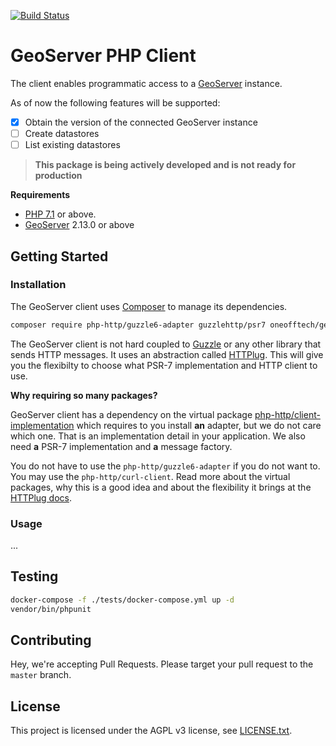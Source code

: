 [![Build Status](https://travis-ci.org/oneofftech/geoserver-client-php.svg?branch=master)](https://travis-ci.org/oneofftech/geoserver-client-php)

# GeoServer PHP Client

The client enables programmatic access to a [GeoServer](http://geoserver.org/) instance.

As of now the following features will be supported:

* [x] Obtain the version of the connected GeoServer instance
* [ ] Create datastores
* [ ] List existing datastores

> **This package is being actively developed and is not ready for production**

**Requirements**

- [PHP 7.1](http://www.php.net/) or above.
- [GeoServer](http://geoserver.org/) 2.13.0 or above

## Getting Started

### Installation

The GeoServer client uses [Composer](http://getcomposer.org/) to manage its dependencies. 

```bash
composer require php-http/guzzle6-adapter guzzlehttp/psr7 oneofftech/geoserver-client-php
```

The GeoServer client is not hard coupled to [Guzzle](https://github.com/guzzle/guzzle) or any other library that sends HTTP messages. It uses an abstraction called [HTTPlug](http://httplug.io/). This will give you the flexibilty to choose what PSR-7 implementation and HTTP client to use.



**Why requiring so many packages?**

GeoServer client has a dependency on the virtual package
[php-http/client-implementation](https://packagist.org/providers/php-http/client-implementation) which requires to you install **an** adapter, but we do not care which one. That is an implementation detail in your application. We also need **a** PSR-7 implementation and **a** message factory. 

You do not have to use the `php-http/guzzle6-adapter` if you do not want to. You may use the `php-http/curl-client`. Read more about the virtual packages, why this is a good idea and about the flexibility it brings at the [HTTPlug docs](http://docs.php-http.org/en/latest/httplug/users.html).

### Usage

...

## Testing

```bash
docker-compose -f ./tests/docker-compose.yml up -d
vendor/bin/phpunit
```

## Contributing

Hey, we're accepting Pull Requests. Please target your pull request to the `master` branch.

## License

This project is licensed under the AGPL v3 license, see [LICENSE.txt](./LICENSE.txt).
